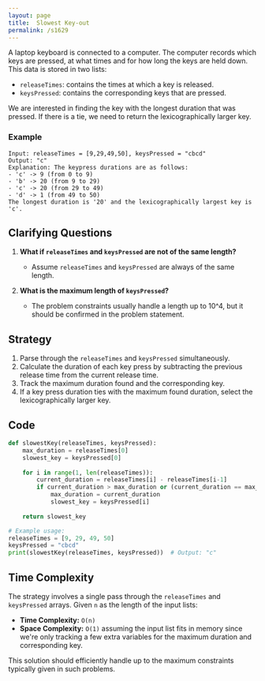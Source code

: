 ```yaml
---
layout: page
title:  Slowest Key-out
permalink: /s1629
---
```


A laptop keyboard is connected to a computer. The computer records which keys are pressed, at what times and for how long the keys are held down. This data is stored in two lists:
- `releaseTimes`: contains the times at which a key is released.
- `keysPressed`: contains the corresponding keys that are pressed.

We are interested in finding the key with the longest duration that was pressed. If there is a tie, we need to return the lexicographically larger key.

### Example

```plaintext
Input: releaseTimes = [9,29,49,50], keysPressed = "cbcd"
Output: "c"
Explanation: The keypress durations are as follows:
- 'c' -> 9 (from 0 to 9)
- 'b' -> 20 (from 9 to 29)
- 'c' -> 20 (from 29 to 49)
- 'd' -> 1 (from 49 to 50)
The longest duration is '20' and the lexicographically largest key is 'c'.
```

## Clarifying Questions

1. **What if `releaseTimes` and `keysPressed` are not of the same length?**
   - Assume `releaseTimes` and `keysPressed` are always of the same length.

2. **What is the maximum length of `keysPressed`?**
   - The problem constraints usually handle a length up to 10^4, but it should be confirmed in the problem statement.

## Strategy

1. Parse through the `releaseTimes` and `keysPressed` simultaneously.
2. Calculate the duration of each key press by subtracting the previous release time from the current release time.
3. Track the maximum duration found and the corresponding key.
4. If a key press duration ties with the maximum found duration, select the lexicographically larger key.

## Code

```python
def slowestKey(releaseTimes, keysPressed):
    max_duration = releaseTimes[0]
    slowest_key = keysPressed[0]
    
    for i in range(1, len(releaseTimes)):
        current_duration = releaseTimes[i] - releaseTimes[i-1]
        if current_duration > max_duration or (current_duration == max_duration and keysPressed[i] > slowest_key):
            max_duration = current_duration
            slowest_key = keysPressed[i]
    
    return slowest_key

# Example usage:
releaseTimes = [9, 29, 49, 50]
keysPressed = "cbcd"
print(slowestKey(releaseTimes, keysPressed))  # Output: "c"
```

## Time Complexity

The strategy involves a single pass through the `releaseTimes` and `keysPressed` arrays. Given `n` as the length of the input lists:
- **Time Complexity:** `O(n)`
- **Space Complexity:** `O(1)` assuming the input list fits in memory since we're only tracking a few extra variables for the maximum duration and corresponding key.

This solution should efficiently handle up to the maximum constraints typically given in such problems.